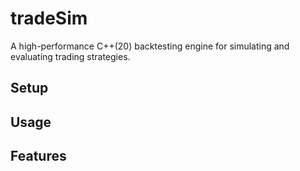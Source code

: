 # tradeSim
A high-performance C++(20) backtesting engine for simulating and evaluating trading strategies.

## Setup
## Usage
## Features
